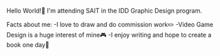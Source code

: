 Hello World!👋
I'm attending SAIT in the IDD Graphic Design program.

Facts about me:
-I love to draw and do commission work✏️
-Video Game Design is a huge interest of mine🎮
-I enjoy writing and hope to create a book one day📖

